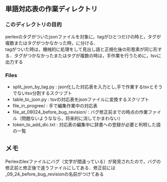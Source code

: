 ## 単語対応表の作業ディレクトリ

### このディレクトリの目的  
perlexのタグがついたjsonファイルを対象に，tagがひとつだけの時と，タグが複数またはタグがつかなかった時，に分ける．  
tagがついた時は，機械的に処理をして見出し語と正規化後の形態素が同じ形する．タグがつかなかったまたはタグが複数の時は，手作業を行うために，tsvに出力する

### Files  
* split_json_by_tag.py : json化した対応表を入力とし,手で作業するtsvとそうでないtsv分割するスクリプト  
* table_to_json.py : tsvの対応表をjsonファイルに変換するスクリプト
* file_in_progree/ : 手で編集作業中の対応表
* file_at_09024_before_bug_revision/ : バグ修正前までの時点の作業ファイル（問題ないようななら，将来的に消してかまわない）
* token_to_add_dic.txt : 対応表の編集中に辞書への登録が必要と判明した語の一覧

## メモ
Perlexのlexファイルにバグ（文字が間違っている）が発見されたので，バグの修正前と修正後で違うファイルにしてある．修正前には_09_24_before_bug_revisionの名前がつけてある
